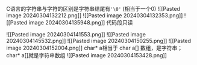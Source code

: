 C语言的字符串与字符的区别是字符串结尾有`'\0'` (相当于一个0)
![[Pasted image 20240304132212.png]]
![[Pasted image 20240304132353.png]]
![[Pasted image 20240304135948.png]]
代码段只读

![[Pasted image 20240304141553.png]]
![[Pasted image 20240304145532.png]]
![[Pasted image 20240304150255.png]]
![[Pasted image 20240304152004.png]]
char* a相当于 char a[] 数组，是字符串；char* 
a[]就是字符串数组
![[Pasted image 20240304153428.png]]
